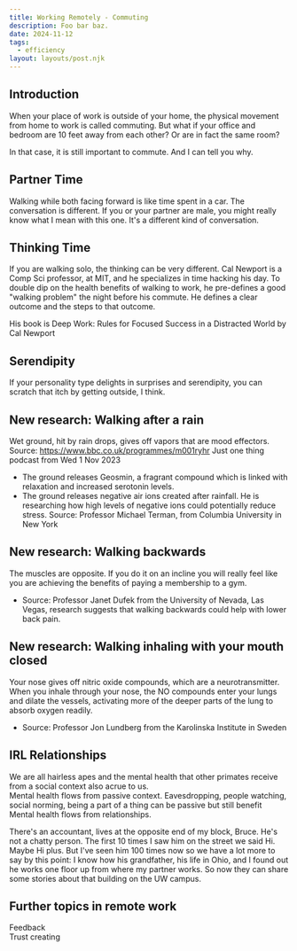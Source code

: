 ```yaml
---
title: Working Remotely - Commuting
description: Foo bar baz.
date: 2024-11-12
tags:
  - efficiency
layout: layouts/post.njk
---
```


## Introduction
When your place of work is outside of your home, the physical movement from home to work is called commuting. But what if your office and bedroom are 10 feet away from each other? Or are in fact the same room?
  
In that case, it is still important to commute. And I can tell you why. 

## Partner Time
Walking while both facing forward is like time spent in a car. The conversation is different. If you or your partner are male, you might really know what I mean with this one. It's a different kind of conversation.

## Thinking Time
If you are walking solo, the thinking can be very different. Cal Newport is a Comp Sci professor, at MIT, and he specializes in time hacking his day. To double dip on the health benefits of walking to work, he pre-defines a good "walking problem" the night before his commute. He defines a clear outcome and the steps to that outcome. 

His book is Deep Work: Rules for Focused Success in a Distracted World by Cal Newport

## Serendipity
If your personality type delights in surprises and serendipity, you can scratch that itch by getting outside, I think.  

## New research: Walking after a rain
Wet ground, hit by rain drops, gives off vapors that are mood effectors. 
Source: https://www.bbc.co.uk/programmes/m001ryhr Just one thing podcast from Wed 1 Nov 2023 
- The ground releases Geosmin, a fragrant compound which is linked with relaxation and increased serotonin levels.
- The ground releases negative air ions created after rainfall. He is researching how high levels of negative ions could potentially reduce stress. Source: Professor Michael Terman, from Columbia University in New York

## New research: Walking backwards
The muscles are opposite. If you do it on an incline you will really feel like you are achieving the benefits of paying a membership to a gym.  
- Source: Professor Janet Dufek from the University of Nevada, Las Vegas, research suggests that walking backwards could help with lower back pain.

## New research: Walking inhaling with your mouth closed 
Your nose gives off nitric oxide compounds, which are a neurotransmitter. When you inhale through your nose, the NO compounds enter your lungs and dilate the vessels, activating more of the deeper parts of the lung to absorb oxygen readily.
- Source: Professor Jon Lundberg from the Karolinska Institute in Sweden 

## IRL Relationships
We are all hairless apes and the mental health that other primates receive from a social context also acrue to us.  
Mental health flows from passive context.  Eavesdropping, people watching, social norming, being a part of a thing can be passive but still benefit 
Mental health flows from relationships. 
  
There's an accountant, lives at the opposite end of my block, Bruce.  He's not a chatty person. The first 10 times I saw him on the street we said Hi. Maybe Hi plus. But I've seen him 100 times now so we have a lot more to say by this point: I know how his grandfather, his life in Ohio, and I found out he works one floor up from where my partner works. So now they can share some stories about that building on the UW campus.

## Further topics in remote work
Feedback  
Trust creating  